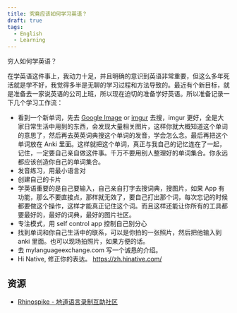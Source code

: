 ```yaml
---
title: 究竟应该如何学习英语？
draft: true
tags:
  - English
  - Learning
---
```


穷人如何学英语？

在学英语这件事上，我动力十足，并且明确的意识到英语非常重要，但这么多年死活就是学不好，我觉得多半是无聊的学习过程和方法导致的。最近有个新目标，就是准备去一家说英语的公司上班，所以现在迫切的准备学好英语。所以准备记录一下几个学习工作流：

- 看到一个新单词，先去 [Google Image](https://www.google.com/search?q=Type+your+search+here&tbm=isch) or [imgur](https://imgur.com) 去搜，imgur 更好，全是大家日常生活中用到的东西，会发现大量相关图片，这样你就大概知道这个单词的意思了，然后再去英英词典搜这个单词的发音，学会怎么念。最后再把这个单词放在 Anki 里面。这样就把这个单词，真正与我自己的记忆连在了一起，记住，一定要自己亲自做这件事。千万不要用别人整理好的单词集合。你永远都应该创造你自己的单词集合。
- 发音练习，用最小语言对
- 创建自己的卡片
- 学英语重要的是自己要输入，自己亲自打字去搜词典，搜图片，如果 App 有功能，那么不要直接点，那样就无效了，要自己打出那个词，每次忘记的时候都要做这个操作，这样才能真正记住这个词。而且这样还能让你所有的工具都要最好的，最好的词典，最好的图片社区。
- 专注模式，用 self control app 控制自己别分心
- 找到单词和你自己生活中的联系，可以是你拍的一张照片，然后把他输入到 anki 里面。也可以现场拍照片，如果方便的话。
- 去 mylanguageexchange.com 写一个诚恳的介绍。
- Hi Native, 修正你的表达。 https://zh.hinative.com/

## 资源

- [Rhinospike - 地道语言录制互助社区](https://rhinospike.com/language/)
